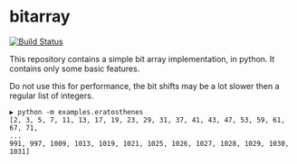 bitarray
========
[![Build Status](https://travis-ci.org/ties/bitarray.svg?branch=master)](https://travis-ci.org/ties/bitarray)

This repository contains a simple bit array implementation, in python. It
contains only some basic features.

Do not use this for performance, the bit shifts may be a lot slower then
a regular list of integers.

```
▶ python -m examples.eratosthenes
[2, 3, 5, 7, 11, 13, 17, 19, 23, 29, 31, 37, 41, 43, 47, 53, 59, 61, 67, 71,
...
991, 997, 1009, 1013, 1019, 1021, 1025, 1026, 1027, 1028, 1029, 1030, 1031]
```

